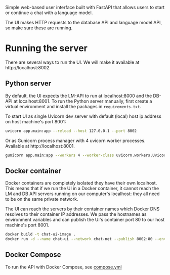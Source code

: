 Simple web-based user interface built with FastAPI that allows users to start or continue a chat with a language model. 

The UI makes HTTP requests to the database API and language model API, so make sure these are running.

# Running the server
There are several ways to run the UI. We will make it available at http://localhost:8002.

## Python server
By default, the UI expects the LM-API to run at localhost:8000 and the DB-API at localhost:8001. To run the Python server manually, first create a virtual environment and install the packages in `requirements.txt`.


To start UI as single Uvicorn dev server with default (local) host ip address on host machine's port 8001:
```bash
uvicorn app.main:app --reload --host 127.0.0.1 --port 8002
```

Or as Gunicorn process manager with 4 uvicorn worker processes. Available at  http://localhost:8001.
```bash
gunicorn app.main:app --workers 4 --worker-class uvicorn.workers.UvicornWorker --bind 0.0.0.0:8002
```

## Docker container
Docker containers are completely isolated they have their own localhost. This means that if we run the UI in a Docker container, it cannot reach the LM and DB API servers running on our computer's localhost: they all need to be on the same private network.

The UI can reach the servers by their container names which Docker DNS resolves to their container IP addresses. We pass the hostnames as environment variables and can publish the UI's container port 80 to our host machine's port 8001.

```bash
docker build -t chat-ui-image .
docker run -d --name chat-ui --network chat-net --publish 8002:80 --env LM_API_URL=<lm api container name> --env DB_API_URL=<db api container name> chat-ui-image
```

## Docker Compose
To run the API with Docker Compose, see [compose.yml](../compose.yml)